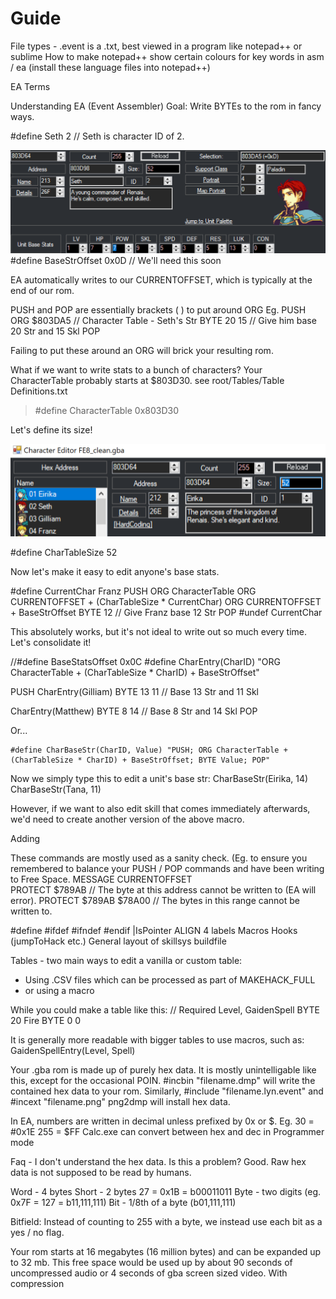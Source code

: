 # Guide
 


File types - 
.event is a .txt, best viewed in a program like notepad++ or sublime
How to make notepad++ show certain colours for key words in asm / ea (install these language files into notepad++)

EA Terms 

Understanding EA (Event Assembler)
Goal: Write BYTEs to the rom in fancy ways. 

#define Seth 2 // Seth is character ID of 2. 

![Alt-text](/png/Seth_Str.png?raw=true "Optional Title")
#define BaseStrOffset 0x0D // We'll need this soon 

EA automatically writes to our CURRENTOFFSET, which is typically at the end of our rom. 


PUSH and POP are essentially brackets ( ) to put around ORG 
Eg. 
PUSH 
ORG $803DA5 // Character Table - Seth's Str
BYTE 20 15 // Give him base 20 Str and 15 Skl
POP 


Failing to put these around an ORG will brick your resulting rom. 


What if we want to write stats to a bunch of characters?
Your CharacterTable probably starts at $803D30. see root/Tables/Table Definitions.txt
> #define CharacterTable 0x803D30

Let's define its size! 

![Alt-text](/png/CharTableSize.png?raw=true "Optional Title")

#define CharTableSize 52 

Now let's make it easy to edit anyone's base stats. 

#define CurrentChar Franz
PUSH 
ORG CharacterTable
ORG CURRENTOFFSET + (CharTableSize * CurrentChar)
ORG CURRENTOFFSET + BaseStrOffset
BYTE 12 // Give Franz base 12 Str 
POP 
#undef CurrentChar 

This absolutely works, but it's not ideal to write out so much every time. Let's consolidate it! 

//#define BaseStatsOffset 0x0C 
#define CharEntry(CharID) "ORG CharacterTable + (CharTableSize * CharID) + BaseStrOffset"

PUSH 
CharEntry(Gilliam)
BYTE 13 11 // Base 13 Str and 11 Skl

CharEntry(Matthew)
BYTE 8 14 // Base 8 Str and 14 Skl
POP 

Or...

```ea
#define CharBaseStr(CharID, Value) "PUSH; ORG CharacterTable + (CharTableSize * CharID) + BaseStrOffset; BYTE Value; POP"
```

Now we simply type this to edit a unit's base str: 
CharBaseStr(Eirika, 14) 
CharBaseStr(Tana, 11) 

However, if we want to also edit skill that comes immediately afterwards, we'd need to create another version of the above macro. 




Adding 


These commands are mostly used as a sanity check. (Eg. to ensure you remembered to balance your PUSH / POP commands and have been writing to Free Space.
MESSAGE CURRENTOFFSET  
PROTECT $789AB // The byte at this address cannot be written to (EA will error). 
PROTECT $789AB $78A00 // The bytes in this range cannot be written to. 



#define 
#ifdef 
#ifndef 
#endif 
|IsPointer 
ALIGN 4 
labels 
Macros
Hooks 
(jumpToHack etc.) 
General layout of skillsys buildfile 

Tables - two main ways to edit a vanilla or custom table: 
- Using .CSV files which can be processed as part of MAKEHACK_FULL 
- or using a macro 

While you could make a table like this: 
// Required Level, GaidenSpell 
BYTE 20 Fire 
BYTE 0 0

It is generally more readable with bigger tables to use macros, such as: 
GaidenSpellEntry(Level, Spell)

Your .gba rom is made up of purely hex data. It is mostly unintelligable like this, except for the occasional POIN. 
#incbin "filename.dmp" will write the contained hex data to your rom. Similarly, #include "filename.lyn.event" and #incext "filename.png" png2dmp will install hex data. 

In EA, numbers are written in decimal unless prefixed by 0x or $. 
Eg. 
30 = #0x1E
255 = $FF 
Calc.exe can convert between hex and dec in Programmer mode 

Faq - I don't understand the hex data. Is this a problem? 
Good. Raw hex data is not supposed to be read by humans. 

Word - 4 bytes 
Short - 2 bytes 
27 = 0x1B = b00011011
Byte - two digits (eg. 0x7F = 127 = b11,111,111) 
Bit - 1/8th of a byte (b01,111,111) 

Bitfield: 
Instead of counting to 255 with a byte, we instead use each bit as a yes / no flag. 


Your rom starts at 16 megabytes (16 million bytes) and can be expanded up to 32 mb. 
This free space would be used up by about 90 seconds of uncompressed audio or 4 seconds of gba screen sized video. With compression


